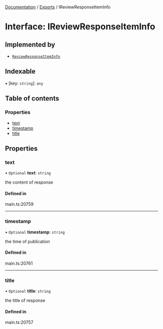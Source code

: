 [Documentation](../README.md) / [Exports](../modules.md) / IReviewResponseItemInfo

# Interface: IReviewResponseItemInfo

## Implemented by

- [`ReviewResponseItemInfo`](../classes/ReviewResponseItemInfo.md)

## Indexable

▪ [key: `string`]: `any`

## Table of contents

### Properties

- [text](IReviewResponseItemInfo.md#text)
- [timestamp](IReviewResponseItemInfo.md#timestamp)
- [title](IReviewResponseItemInfo.md#title)

## Properties

### text

• `Optional` **text**: `string`

the content of response

#### Defined in

main.ts:20759

___

### timestamp

• `Optional` **timestamp**: `string`

the time of publication

#### Defined in

main.ts:20761

___

### title

• `Optional` **title**: `string`

the title of response

#### Defined in

main.ts:20757
